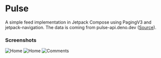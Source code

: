 # Pulse
A simple feed implementation in Jetpack Compose using PagingV3 and jetpack-navigation.
The data is coming from pulse-api.deno.dev ([Source](https://github.com/brokenstack/pulse-api)).

### Screenshots
![Home](https://imgur.com/huIBcOd.jpg)
![Home](https://imgur.com/asBeE7A.jpg)
![Comments](https://imgur.com/F0SHnq0.jpg)